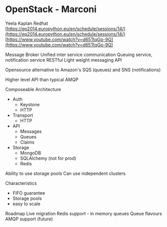 OpenStack - Marconi
===================
Yeela Kaplan
Redhat
[https://ep2014.europython.eu/en/schedule/sessions/14/](https://ep2014.europython.eu/en/schedule/sessions/14/)
[https://www.youtube.com/watch?v=d65TtqGp-9Q](https://www.youtube.com/watch?v=d65TtqGp-9Q)

Message Broker
Unified inter service communication
Queuing service, notification service
RESTful Light weight messaging API

Opensource alternative to Amazon's SQS (queues) and SNS (notifications)

Higher level API than typical AMQP

Composeable Architecture

- Auth
  - Keystone
  - HTTP
- Transport
  - HTTP
- API
  - Messages
  - Queues
  - Claims
- Storage
  - MongoDB
  - SQLAlchemy (not for prod)
  - Redis

Ability to use storage pools
Can use independent clusters

Characteristics
- FIFO guarantee
- Storage pools
- easy to scale

Roadmap
Live migration
Redis support - in memory queues
Queue flavours
AMQP support (future)
